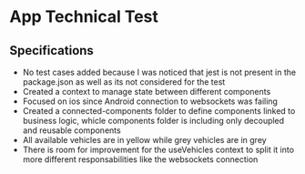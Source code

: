 # App Technical Test

## Specifications

- No test cases added because I was noticed that jest is not present in the package.json as well as its not considered for the test
- Created a context to manage state between different components
- Focused on ios since Android connection to websockets was failing
- Created a connected-components folder to define components linked to business logic, whicle components folder is including only decoupled and reusable components
- All available vehicles are in yellow while grey vehicles are in grey
- There is room for improvement for the useVehicles context to split it into more different responsabilities like the websockets connection
